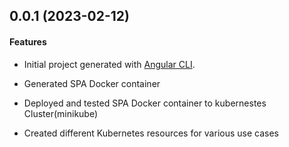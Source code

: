 ## 0.0.1 (2023-02-12)

#### Features

* Initial project generated with [Angular CLI](https://cli.angular.io/).

* Generated SPA Docker container

* Deployed and tested SPA Docker container to kubernestes Cluster(minikube)

* Created different Kubernetes resources for various use cases
